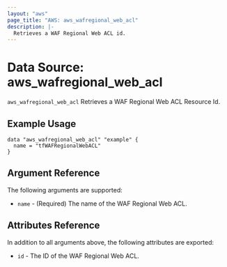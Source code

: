 ```yaml
---
layout: "aws"
page_title: "AWS: aws_wafregional_web_acl"
description: |-
  Retrieves a WAF Regional Web ACL id.
---
```


# Data Source: aws_wafregional_web_acl

`aws_wafregional_web_acl` Retrieves a WAF Regional Web ACL Resource Id.

## Example Usage

```hcl
data "aws_wafregional_web_acl" "example" {
  name = "tfWAFRegionalWebACL"
}
```

## Argument Reference

The following arguments are supported:

* `name` - (Required) The name of the WAF Regional Web ACL.

## Attributes Reference
In addition to all arguments above, the following attributes are exported:

* `id` - The ID of the WAF Regional Web ACL.
